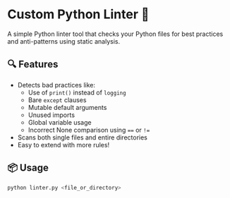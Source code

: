 # Custom Python Linter 🐍

A simple Python linter tool that checks your Python files for best practices and anti-patterns using static analysis.

## 🔍 Features

- Detects bad practices like:
  - Use of `print()` instead of `logging`
  - Bare `except` clauses
  - Mutable default arguments
  - Unused imports
  - Global variable usage
  - Incorrect None comparison using `==` or `!=`
- Scans both single files and entire directories
- Easy to extend with more rules!

## 📦 Usage

```bash
python linter.py <file_or_directory>
